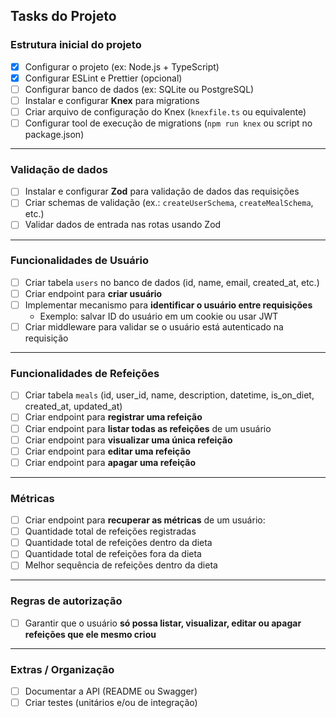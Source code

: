## Tasks do Projeto

### Estrutura inicial do projeto

- [x] Configurar o projeto (ex: Node.js + TypeScript)
- [x] Configurar ESLint e Prettier (opcional)
- [ ] Configurar banco de dados (ex: SQLite ou PostgreSQL)
- [ ] Instalar e configurar **Knex** para migrations
- [ ] Criar arquivo de configuração do Knex (`knexfile.ts` ou equivalente)
- [ ] Configurar tool de execução de migrations (`npm run knex` ou script no package.json)

---

### Validação de dados

- [ ] Instalar e configurar **Zod** para validação de dados das requisições
- [ ] Criar schemas de validação (ex.: `createUserSchema`, `createMealSchema`, etc.)
- [ ] Validar dados de entrada nas rotas usando Zod

---

### Funcionalidades de Usuário

- [ ] Criar tabela `users` no banco de dados (id, name, email, created_at, etc.)
- [ ] Criar endpoint para **criar usuário**
- [ ] Implementar mecanismo para **identificar o usuário entre requisições**
  - Exemplo: salvar ID do usuário em um cookie ou usar JWT
- [ ] Criar middleware para validar se o usuário está autenticado na requisição

---

### Funcionalidades de Refeições

- [ ] Criar tabela `meals` (id, user_id, name, description, datetime, is_on_diet, created_at, updated_at)
- [ ] Criar endpoint para **registrar uma refeição**
- [ ] Criar endpoint para **listar todas as refeições** de um usuário
- [ ] Criar endpoint para **visualizar uma única refeição**
- [ ] Criar endpoint para **editar uma refeição**
- [ ] Criar endpoint para **apagar uma refeição**

---

### Métricas

- [ ] Criar endpoint para **recuperar as métricas** de um usuário:
- [ ] Quantidade total de refeições registradas
- [ ] Quantidade total de refeições dentro da dieta
- [ ] Quantidade total de refeições fora da dieta
- [ ] Melhor sequência de refeições dentro da dieta

---

### Regras de autorização

- [ ] Garantir que o usuário **só possa listar, visualizar, editar ou apagar refeições que ele mesmo criou**

---

### Extras / Organização

- [ ] Documentar a API (README ou Swagger)
- [ ] Criar testes (unitários e/ou de integração)
